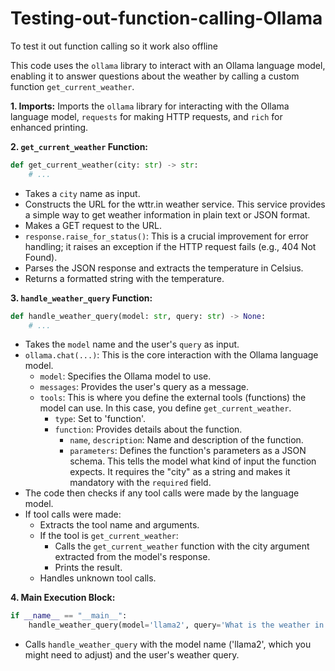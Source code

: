 # Testing-out-function-calling-Ollama
To test it out function calling so it work also offline


This code uses the `ollama` library to interact with an Ollama language model, enabling it to answer questions about the weather by calling a custom function `get_current_weather`.  

**1. Imports:** Imports the `ollama` library for interacting with the Ollama language model, `requests` for making HTTP requests, and `rich` for enhanced printing.

**2. `get_current_weather` Function:**

```python
def get_current_weather(city: str) -> str:
    # ...
```

* Takes a `city` name as input.
* Constructs the URL for the wttr.in weather service.  This service provides a simple way to get weather information in plain text or JSON format.
* Makes a GET request to the URL.
* `response.raise_for_status()`: This is a crucial improvement for error handling; it raises an exception if the HTTP request fails (e.g., 404 Not Found).
* Parses the JSON response and extracts the temperature in Celsius.
* Returns a formatted string with the temperature.

**3. `handle_weather_query` Function:**

```python
def handle_weather_query(model: str, query: str) -> None:
    # ...
```

* Takes the `model` name and the user's `query` as input.
* `ollama.chat(...)`:  This is the core interaction with the Ollama language model.
    * `model`: Specifies the Ollama model to use.
    * `messages`:  Provides the user's query as a message.
    * `tools`: This is where you define the external tools (functions) the model can use. In this case, you define `get_current_weather`.
        - `type`: Set to 'function'.
        - `function`:  Provides details about the function.
            - `name`, `description`: Name and description of the function.
            - `parameters`: Defines the function's parameters as a JSON schema. This tells the model what kind of input the function expects.  It requires the "city" as a string and makes it mandatory with the `required` field.
* The code then checks if any tool calls were made by the language model.
* If tool calls were made:
    - Extracts the tool name and arguments.
    - If the tool is `get_current_weather`:
        - Calls the `get_current_weather` function with the city argument extracted from the model's response.
        - Prints the result.
    - Handles unknown tool calls.

**4. Main Execution Block:**

```python
if __name__ == "__main__":
    handle_weather_query(model='llama2', query='What is the weather in Toronto?')  # Replace with your model
```
* Calls `handle_weather_query` with the model name ('llama2', which you might need to adjust) and the user's weather query.
